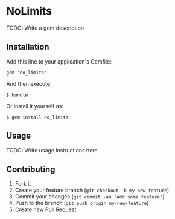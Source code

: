 # NoLimits

TODO: Write a gem description

## Installation

Add this line to your application's Gemfile:

    gem 'no_limits'

And then execute:

    $ bundle

Or install it yourself as:

    $ gem install no_limits

## Usage

TODO: Write usage instructions here

## Contributing

1. Fork it
2. Create your feature branch (`git checkout -b my-new-feature`)
3. Commit your changes (`git commit -am 'Add some feature'`)
4. Push to the branch (`git push origin my-new-feature`)
5. Create new Pull Request
